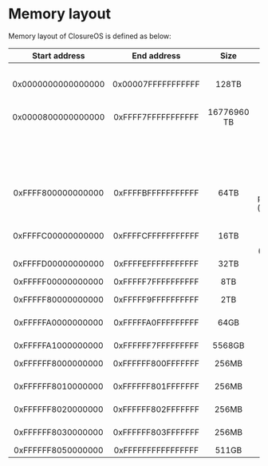 # Memory layout

Memory layout of ClosureOS is defined as below:

| Start address | End address | Size | Description |
| :------------:|:-----------:|:----:|:-----------:|
| 0x0000000000000000 | 0x00007FFFFFFFFFFF | 128TB | memory space for user-mode process, isolate for per one |
| 0x0000800000000000 | 0xFFFF7FFFFFFFFFFF | 16776960 TB | unused hole |
| | | | shared kernel-space virtual memory for all processes |
| 0xFFFF800000000000 | 0xFFFFBFFFFFFFFFFF | 64TB | direct mapping of first 64TB physical memory (physmem_base) |
| 0xFFFFC00000000000 | 0xFFFFCFFFFFFFFFFF | 16TB | dynamic kernel memory mapping region (vmremap_base) |
| 0xFFFFD00000000000 | 0xFFFFEFFFFFFFFFFF | 32TB | unused hole |
| 0xFFFFF00000000000 | 0xFFFFF7FFFFFFFFFF | 8TB | page database (pgdb_base) |
| 0xFFFFF80000000000 | 0xFFFFF9FFFFFFFFFF | 2TB | unused hole |
| 0xFFFFFA0000000000 | 0xFFFFFA0FFFFFFFFF | 64GB | kernel stack, isolate for each process |
| 0xFFFFFA1000000000 | 0xFFFFFF7FFFFFFFFF | 5568GB | unused hole |
| 0xFFFFFF8000000000 | 0xFFFFFF800FFFFFFF | 256MB | kernel .text segment |
| 0xFFFFFF8010000000 | 0xFFFFFF801FFFFFFF | 256MB | kernel .data segment |
| 0xFFFFFF8020000000 | 0xFFFFFF802FFFFFFF | 256MB | kernel .rodata segment |
| 0xFFFFFF8030000000 | 0xFFFFFF803FFFFFFF | 256MB | kernel .bss segment |
| 0xFFFFFF8050000000 | 0xFFFFFFFFFFFFFFFF | 511GB | unused hole |